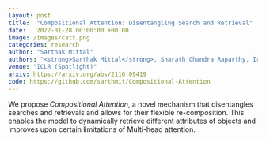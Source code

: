 ```yaml
---
layout: post
title:  "Compositional Attention: Disentangling Search and Retrieval"
date:   2022-01-28 00:00:00 +00:00
image: /images/catt.png
categories: research
author: "Sarthak Mittal"
authors: "<strong>Sarthak Mittal</strong>, Sharath Chandra Raparthy, Irina Rish, Yoshua Bengio, Guillaume Lajoie"
venue: "ICLR (Spotlight)"
arxiv: https://arxiv.org/abs/2110.09419
code: https://github.com/sarthmit/Compositional-Attention
---
```

We propose *Compositional Attention*, a novel mechanism that disentangles searches and retrievals and allows for their flexible re-composition. This enables the model to dynamically retrieve different attributes of objects and improves upon certain limitations of Multi-head attention.